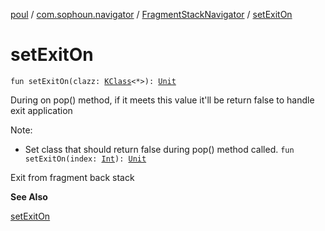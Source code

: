 [poul](../../index.md) / [com.sophoun.navigator](../index.md) / [FragmentStackNavigator](index.md) / [setExitOn](./set-exit-on.md)

# setExitOn

`fun setExitOn(clazz: `[`KClass`](https://kotlinlang.org/api/latest/jvm/stdlib/kotlin.reflect/-k-class/index.html)`<*>): `[`Unit`](https://kotlinlang.org/api/latest/jvm/stdlib/kotlin/-unit/index.html)

During on pop() method, if it meets this value it'll be
return false to handle exit application

Note:

* Set class that should return false during pop() method called.
`fun setExitOn(index: `[`Int`](https://kotlinlang.org/api/latest/jvm/stdlib/kotlin/-int/index.html)`): `[`Unit`](https://kotlinlang.org/api/latest/jvm/stdlib/kotlin/-unit/index.html)

Exit from fragment back stack

**See Also**

[setExitOn](./set-exit-on.md)

